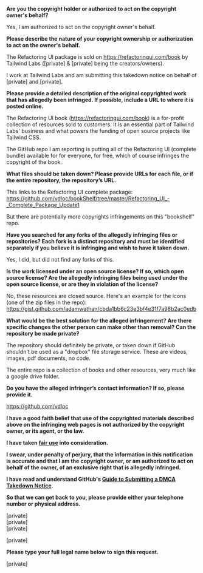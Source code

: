 **Are you the copyright holder or authorized to act on the copyright owner's behalf?**

Yes, I am authorized to act on the copyright owner's behalf.

**Please describe the nature of your copyright ownership or authorization to act on the owner's behalf.**

The Refactoring UI package is sold on https://refactoringui.com/book by Tailwind Labs ([private] & [private] being the creators/owners).

I work at Tailwind Labs and am submitting this takedown notice on behalf of [private] and [private].

**Please provide a detailed description of the original copyrighted work that has allegedly been infringed. If possible, include a URL to where it is posted online.**

The Refactoring UI book (https://refactoringui.com/book) is a for-profit collection of resources sold to customers. It is an essential part of Tailwind Labs' business and what powers the funding of open source projects like Tailwind CSS.

The GitHub repo I am reporting is putting all of the Refactoring UI (complete bundle) available for for everyone, for free, which of course infringes the copyright of the book.

**What files should be taken down? Please provide URLs for each file, or if the entire repository, the repository’s URL.**

This links to the Refactoring UI complete package: https://github.com/vdloc/bookShelf/tree/master/Refactoring_UI_-_Complete_Package_Update1

But there are potentially more copyrights infringements on this "bookshelf" repo.

**Have you searched for any forks of the allegedly infringing files or repositories? Each fork is a distinct repository and must be identified separately if you believe it is infringing and wish to have it taken down.**

Yes, I did, but did not find any forks of this.

**Is the work licensed under an open source license? If so, which open source license? Are the allegedly infringing files being used under the open source license, or are they in violation of the license?**

No, these resources are closed source. Here's an example for the icons (one of the zip files in the repo): https://gist.github.com/adamwathan/cbda1bb6c23e3bf4e31f7a98b2ac0edb

**What would be the best solution for the alleged infringement? Are there specific changes the other person can make other than removal? Can the repository be made private?**

The repository should definitely be private, or taken down if GitHub shouldn't be used as a "dropbox" file storage service. These are videos, images, pdf documents, no code.

The entire repo is a collection of books and other resources, very much like a google drive folder.

**Do you have the alleged infringer’s contact information? If so, please provide it.**

https://github.com/vdloc

**I have a good faith belief that use of the copyrighted materials described above on the infringing web pages is not authorized by the copyright owner, or its agent, or the law.**

**I have taken <a href="https://www.lumendatabase.org/topics/22">fair use</a> into consideration.**

**I swear, under penalty of perjury, that the information in this notification is accurate and that I am the copyright owner, or am authorized to act on behalf of the owner, of an exclusive right that is allegedly infringed.**

**I have read and understand GitHub's <a href="https://docs.github.com/articles/guide-to-submitting-a-dmca-takedown-notice/">Guide to Submitting a DMCA Takedown Notice</a>.**

**So that we can get back to you, please provide either your telephone number or physical address.**

[private]  
[private]  
[private]

[private]

**Please type your full legal name below to sign this request.**

[private]
